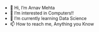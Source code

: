 - 👋 Hi, I’m Arnav Mehta
- 👀 I’m interested in Computers!!
- 🌱 I’m currently learning Data Science
- 📫 How to reach me, Anything you Know

